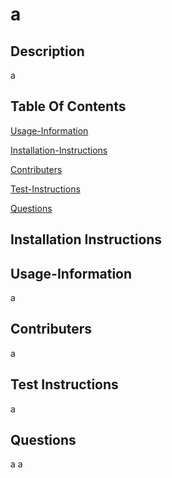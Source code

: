 # a

## Description
a

## Table Of Contents
[Usage-Information]($Usage-Information)

[Installation-Instructions]($Installation-Instructions)

[Contributers]($Contributers)

[Test-Instructions]($Test-Instructions)

[Questions]($Questions)


## Installation Instructions

## Usage-Information
a

## Contributers
a

## Test Instructions
a

## Questions
a
a

